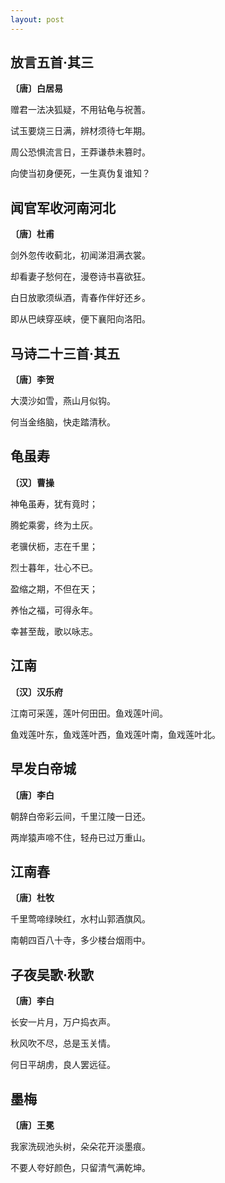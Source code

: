 ```yaml
---
layout: post
---
```

## 放言五首·其三
**〔唐〕白居易**

赠君一法决狐疑，不用钻龟与祝蓍。

试玉要烧三日满，辨材须待七年期。

周公恐惧流言日，王莽谦恭未篡时。

向使当初身便死，一生真伪复谁知？

## 闻官军收河南河北
**〔唐〕杜甫**

剑外忽传收蓟北，初闻涕泪满衣裳。

却看妻子愁何在，漫卷诗书喜欲狂。

白日放歌须纵酒，青春作伴好还乡。

即从巴峡穿巫峡，便下襄阳向洛阳。

## 马诗二十三首·其五
**〔唐〕李贺**

大漠沙如雪，燕山月似钩。

何当金络脑，快走踏清秋。

## 龟虽寿
**〔汉〕曹操**

神龟虽寿，犹有竟时；

腾蛇乘雾，终为土灰。

老骥伏枥，志在千里；

烈士暮年，壮心不已。

盈缩之期，不但在天；

养怡之福，可得永年。

幸甚至哉，歌以咏志。

## 江南
**〔汉〕汉乐府**

江南可采莲，莲叶何田田。鱼戏莲叶间。

鱼戏莲叶东，鱼戏莲叶西，鱼戏莲叶南，鱼戏莲叶北。

## 早发白帝城
**〔唐〕李白**

朝辞白帝彩云间，千里江陵一日还。

两岸猿声啼不住，轻舟已过万重山。

## 江南春
**〔唐〕杜牧**

千里莺啼绿映红，水村山郭酒旗风。

南朝四百八十寺，多少楼台烟雨中。

## 子夜吴歌·秋歌
**〔唐〕李白**

长安一片月，万户捣衣声。

秋风吹不尽，总是玉关情。

何日平胡虏，良人罢远征。

## 墨梅
**〔唐〕王冕**

我家洗砚池头树，朵朵花开淡墨痕。

不要人夸好颜色，只留清气满乾坤。
